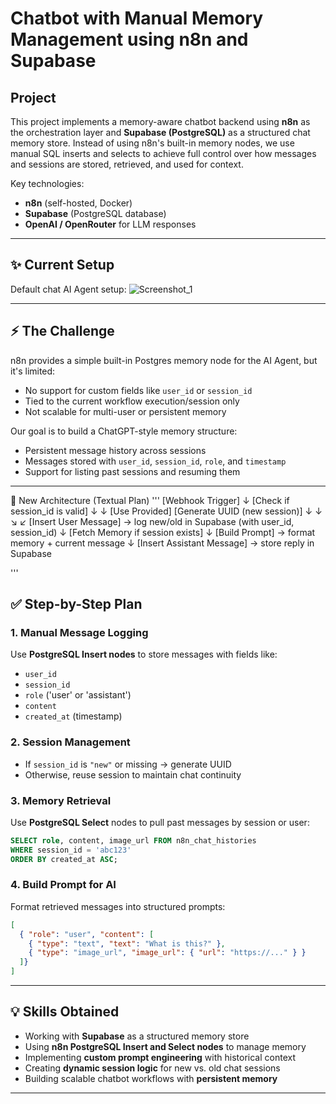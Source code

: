 # Chatbot with Manual Memory Management using n8n and Supabase

## Project
This project implements a memory-aware chatbot backend using **n8n** as the orchestration layer and **Supabase (PostgreSQL)** as a structured chat memory store. Instead of using n8n's built-in memory nodes, we use manual SQL inserts and selects to achieve full control over how messages and sessions are stored, retrieved, and used for context.

Key technologies:
- **n8n** (self-hosted, Docker)
- **Supabase** (PostgreSQL database)
- **OpenAI / OpenRouter** for LLM responses

---

## ✨ Current Setup

Default chat AI Agent setup:
![Screenshot_1](https://github.com/user-attachments/assets/61c85449-587a-42af-ba50-c1815473367f)

---
## ⚡ The Challenge

n8n provides a simple built-in Postgres memory node for the AI Agent, but it's limited:
- No support for custom fields like `user_id` or `session_id`
- Tied to the current workflow execution/session only
- Not scalable for multi-user or persistent memory

Our goal is to build a ChatGPT-style memory structure:
- Persistent message history across sessions
- Messages stored with `user_id`, `session_id`, `role`, and `timestamp`
- Support for listing past sessions and resuming them

---

🧠 New Architecture (Textual Plan)
'''
[Webhook Trigger]
   ↓
[Check if session_id is valid]
   ↓                ↓
[Use Provided]   [Generate UUID (new session)]
   ↓                ↓
     ↘            ↙
     [Insert User Message] → log new/old in Supabase (with user_id, session_id)
         ↓
[Fetch Memory if session exists]
         ↓
[Build Prompt] → format memory + current message
         ↓
[Insert Assistant Message] → store reply in Supabase

'''
## ✅ Step-by-Step Plan

### 1. **Manual Message Logging**
Use **PostgreSQL Insert nodes** to store messages with fields like:
- `user_id`
- `session_id`
- `role` ('user' or 'assistant')
- `content`
- `created_at` (timestamp)

### 2. **Session Management**
- If `session_id` is `"new"` or missing → generate UUID
- Otherwise, reuse session to maintain chat continuity

### 3. **Memory Retrieval**
Use **PostgreSQL Select** nodes to pull past messages by session or user:
```sql
SELECT role, content, image_url FROM n8n_chat_histories
WHERE session_id = 'abc123'
ORDER BY created_at ASC;
```

### 4. **Build Prompt for AI**
Format retrieved messages into structured prompts:
```json
[
  { "role": "user", "content": [
    { "type": "text", "text": "What is this?" },
    { "type": "image_url", "image_url": { "url": "https://..." } }
  ]}
]
```

---

## 💡 Skills Obtained

- Working with **Supabase** as a structured memory store
- Using **n8n PostgreSQL Insert and Select nodes** to manage memory
- Implementing **custom prompt engineering** with historical context
- Creating **dynamic session logic** for new vs. old chat sessions
- Building scalable chatbot workflows with **persistent memory**

---

